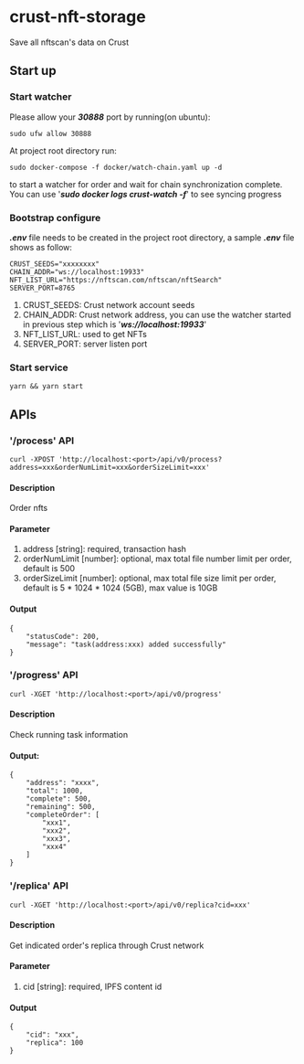 # crust-nft-storage
Save all nftscan's data on Crust

## Start up

### Start watcher 

Please allow your ***30888*** port by running(on ubuntu):
```
sudo ufw allow 30888
```

At project root directory run:
```
sudo docker-compose -f docker/watch-chain.yaml up -d
```
to start a watcher for order and wait for chain synchronization complete. You can use '***sudo docker logs crust-watch -f***' to see syncing progress

### Bootstrap configure 
***.env*** file needs to be created in the project root directory, a sample ***.env*** file shows as follow:
```
CRUST_SEEDS="xxxxxxxx"
CHAIN_ADDR="ws://localhost:19933"
NFT_LIST_URL="https://nftscan.com/nftscan/nftSearch"
SERVER_PORT=8765
```

1. CRUST_SEEDS: Crust network account seeds
1. CHAIN_ADDR: Crust network address, you can use the watcher started in previous step which is '***ws://localhost:19933***'
1. NFT_LIST_URL: used to get NFTs
1. SERVER_PORT: server listen port

### Start service
```
yarn && yarn start
```

## APIs

### '/process' API

```
curl -XPOST 'http://localhost:<port>/api/v0/process?address=xxx&orderNumLimit=xxx&orderSizeLimit=xxx'
```

#### Description
Order nfts

#### Parameter
1. address [string]: required, transaction hash
1. orderNumLimit [number]: optional, max total file number limit per order, default is 500
1. orderSizeLimit [number]: optional, max total file size limit per order, default is 5 * 1024 * 1024 (5GB), max value is 10GB

#### Output
```
{
    "statusCode": 200,
    "message": "task(address:xxx) added successfully"
}
```

### '/progress' API

```
curl -XGET 'http://localhost:<port>/api/v0/progress'
```

#### Description
Check running task information

#### Output:
```
{
    "address": "xxxx",
    "total": 1000,
    "complete": 500,
    "remaining": 500,
    "completeOrder": [
        "xxx1",
        "xxx2",
        "xxx3",
        "xxx4"
    ]
}
```

### '/replica' API

```
curl -XGET 'http://localhost:<port>/api/v0/replica?cid=xxx'
```

#### Description
Get indicated order's replica through Crust network

#### Parameter
1. cid [string]: required, IPFS content id

#### Output
```
{
    "cid": "xxx",
    "replica": 100
}
```
